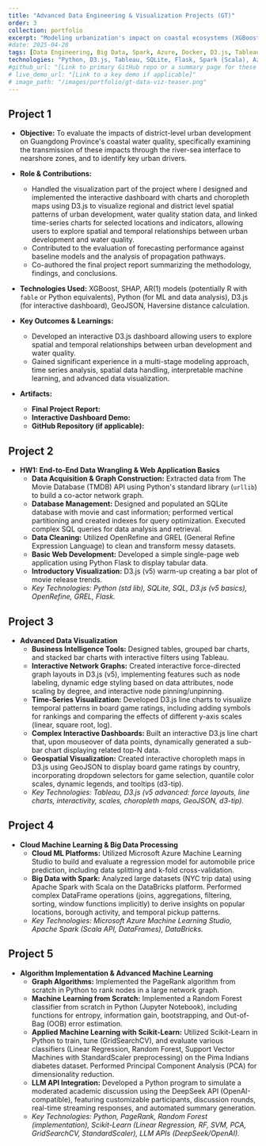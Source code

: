 ```yaml
---
title: "Advanced Data Engineering & Visualization Projects (GT)"
order: 3
collection: portfolio
excerpt: "Modeling urbanization's impact on coastal ecosystems (XGBoost, SHAP, D3.js dashboard) and advanced data engineering projects covering TMDB API, SQLite, Flask, Tableau, D3.js (graphs, interactivity, maps), Azure ML, Spark/Scala on DataBricks, PageRank, Random Forest from scratch, Scikit-Learn, and LLM API integration."
#date: 2025-04-28 
tags: [Data Engineering, Big Data, Spark, Azure, Docker, D3.js, Tableau, Machine Learning, Visualization, Python, Flask]
technologies: "Python, D3.js, Tableau, SQLite, Flask, Spark (Scala), Azure ML, DataBricks, Scikit-Learn, XGBoost, SHAP, PageRank, Random Forest, LLM APIs"
#github_url: "[Link to primary GitHub repo or a summary page for these projects]"
# live_demo_url: "[Link to a key demo if applicable]"
# image_path: "/images/portfolio/gt-data-viz-teaser.png"
---
```


 ## Project 1
* **Objective:**
To evaluate the impacts of district-level urban development on Guangdong Province's coastal water quality, specifically examining the transmission of these impacts through the river-sea interface to nearshore zones, and to identify key urban drivers. 

* **Role & Contributions:**
    * Handled the visualization part of the project where I designed and implemented the interactive dashboard with charts and choropleth maps using D3.js to visualize regional and district level spatial patterns of urban development, water quality station data, and linked time-series charts for selected locations and indicators, allowing users to explore spatial and temporal relationships between urban development and water quality.
    * Contributed to the evaluation of forecasting performance against baseline models and the analysis of propagation pathways.
    * Co-authored the final project report summarizing the methodology, findings, and conclusions.
* **Technologies Used:** XGBoost, SHAP, AR(1) models (potentially R with `fable` or Python equivalents), Python (for ML and data analysis), D3.js (for interactive dashboard), GeoJSON, Haversine distance calculation.
* **Key Outcomes & Learnings:**
    * Developed an interactive D3.js dashboard allowing users to explore spatial and temporal relationships between urban development and water quality.
    * Gained significant experience in a multi-stage modeling approach, time series analysis, spatial data handling, interpretable machine learning, and advanced data visualization.
* **Artifacts:**
    * **Final Project Report:**  
    * **Interactive Dashboard Demo:**  
    * **GitHub Repository (if applicable):** 

## Project 2
* **HW1: End-to-End Data Wrangling & Web Application Basics**
    * **Data Acquisition & Graph Construction:** Extracted data from The Movie Database (TMDB) API using Python's standard library (`urllib`) to build a co-actor network graph.
    * **Database Management:** Designed and populated an SQLite database with movie and cast information; performed vertical partitioning and created indexes for query optimization. Executed complex SQL queries for data analysis and retrieval.
    * **Data Cleaning:** Utilized OpenRefine and GREL (General Refine Expression Language) to clean and transform messy datasets.
    * **Basic Web Development:** Developed a simple single-page web application using Python Flask to display tabular data.
    * **Introductory Visualization:** D3.js (v5) warm-up creating a bar plot of movie release trends.
    * *Key Technologies: Python (std lib), SQLite, SQL, D3.js (v5 basics), OpenRefine, GREL, Flask.*

## Project 3
* **Advanced Data Visualization**
    * **Business Intelligence Tools:** Designed tables, grouped bar charts, and stacked bar charts with interactive filters using Tableau.
    * **Interactive Network Graphs:** Created interactive force-directed graph layouts in D3.js (v5), implementing features such as node labeling, dynamic edge styling based on data attributes, node scaling by degree, and interactive node pinning/unpinning.
    * **Time-Series Visualization:** Developed D3.js line charts to visualize temporal patterns in board game ratings, including adding symbols for rankings and comparing the effects of different y-axis scales (linear, square root, log).
    * **Complex Interactive Dashboards:** Built an interactive D3.js line chart that, upon mouseover of data points, dynamically generated a sub-bar chart displaying related top-N data.
    * **Geospatial Visualization:** Created interactive choropleth maps in D3.js using GeoJSON to display board game ratings by country, incorporating dropdown selectors for game selection, quantile color scales, dynamic legends, and tooltips (d3-tip).
    * *Key Technologies: Tableau, D3.js (v5 advanced: force layouts, line charts, interactivity, scales, choropleth maps, GeoJSON, d3-tip).*

## Project 4
* **Cloud Machine Learning & Big Data Processing**
    * **Cloud ML Platforms:** Utilized Microsoft Azure Machine Learning Studio to build and evaluate a regression model for automobile price prediction, including data splitting and k-fold cross-validation.
    * **Big Data with Spark:** Analyzed large datasets (NYC trip data) using Apache Spark with Scala on the DataBricks platform. Performed complex DataFrame operations (joins, aggregations, filtering, sorting, window functions implicitly) to derive insights on popular locations, borough activity, and temporal pickup patterns.
    * *Key Technologies: Microsoft Azure Machine Learning Studio, Apache Spark (Scala API, DataFrames), DataBricks.*

## Project 5
* **Algorithm Implementation & Advanced Machine Learning**
    * **Graph Algorithms:** Implemented the PageRank algorithm from scratch in Python to rank nodes in a large network graph.
    * **Machine Learning from Scratch:** Implemented a Random Forest classifier from scratch in Python (Jupyter Notebook), including functions for entropy, information gain, bootstrapping, and Out-of-Bag (OOB) error estimation.
    * **Applied Machine Learning with Scikit-Learn:** Utilized Scikit-Learn in Python to train, tune (GridSearchCV), and evaluate various classifiers (Linear Regression, Random Forest, Support Vector Machines with StandardScaler preprocessing) on the Pima Indians diabetes dataset. Performed Principal Component Analysis (PCA) for dimensionality reduction.
    * **LLM API Integration:** Developed a Python program to simulate a moderated academic discussion using the DeepSeek API (OpenAI-compatible), featuring customizable participants, discussion rounds, real-time streaming responses, and automated summary generation.
    * *Key Technologies: Python, PageRank, Random Forest (implementation), Scikit-Learn (Linear Regression, RF, SVM, PCA, GridSearchCV, StandardScaler), LLM APIs (DeepSeek/OpenAI).*
